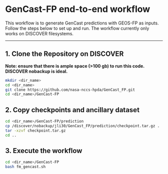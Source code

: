 # GenCast-FP end-to-end workflow

This workflow is to generate GenCast predictions with GEOS-FP as inputs. Follow the steps below to set up and run. The workflow currently only works on DISCOVER filesystems.

---

## 1. Clone the Repository on DISCOVER
**Note: ensure that there is ample space (>100 gb) to run this code. DISCOVER nobackup is ideal.**
```bash
mkdir <dir_name>
cd <dir_name>
git clone https://github.com/nasa-nccs-hpda/GenCast_FP.git
cd <dir_name>/GenCast-FP
```

## 2. Copy checkpoints and ancillary dataset
```bash
cd <dir_name>/GenCast-FP/prediction
cp /discover/nobackup/jli30/GenCast_FP/prediction/checkpoint.tar.gz .
tar -xzvf checkpoint.tar.gz
cd ..
```

## 3. Execute the workflow
```bash
cd <dir_name>/GenCast-FP
bash fm_gencast.sh
```
